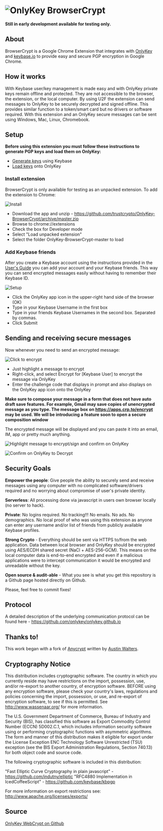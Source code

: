 ![OnlyKey BrowserCrypt](https://raw.githubusercontent.com/trustcrypto/OnlyKey-BrowserCrypt/master/images/logo-with-text.png)
========

**Still in early development available for testing only.**

## About

BrowserCrypt is a Google Chrome Extension that integrates with [OnlyKey](https://crp.to/p/) and [keybase.io](https://keybase.io/) to provide easy and secure PGP encryption in Google Chrome.

## How it works

With Keybase user/key management is made easy and with OnlyKey private keys remain offline and protected. They are not accessible to the browser, the extension, or the local computer. By using U2F the extension can send messages to OnlyKey to be securely decrypted and signed offline. This provides similar function to a token/smart card but no drivers or software required. With this extension and an OnlyKey secure messages can be sent using Windows, Mac, Linux, Chromebook.

## Setup

**Before using this extension you must follow these instructions to generate PGP keys and load them on OnlyKey:**
- [Generate keys](https://docs.crp.to/usersguide.html#generating-keys) using Keybase
- [Load keys](https://docs.crp.to/usersguide.html#loading-keys) onto OnlyKey

### Install extension

BrowserCrypt is only available for testing as an unpacked extension. To add the extension to Chrome:

![Install](https://raw.githubusercontent.com/trustcrypto/OnlyKey-BrowserCrypt/master/images/Install-Extension.jpg)

- Download the app and unzip - https://github.com/trustcrypto/OnlyKey-BrowserCrypt/archive/master.zip
- Browse to chrome://extensions
- Check the box for Developer mode
- Select "Load unpacked extension"
- Select the folder OnlyKey-BrowserCrypt-master to load

### Add Keybase friends

After you create a Keybase account using the instructions provided in the [User's Guide](https://docs.crp.to/usersguide.html) you can add your account and your Keybase friends. This way you can send encrypted messages easily without having to remember their Keybase ID.

![Setup](https://raw.githubusercontent.com/trustcrypto/OnlyKey-BrowserCrypt/master/images/Add-Friends.jpg)

- Click the OnlyKey app icon in the upper-right hand side of the browser (OK)
- Type in your Keybase Username in the first box
- Type in your friends Keybase Usernames in the second box. Separated by commas.
- Click Submit

## Sending and receiving secure messages

Now whenever you need to send an encrypted message:

![Click to encrypt](https://raw.githubusercontent.com/trustcrypto/OnlyKey-BrowserCrypt/master/images/Click-to-encrypt.jpg)

- Just highlight a message to encrypt
- Right-click, and select Encrypt for [Keybase User] to encrypt the message via OnlyKey
- Enter the challenge code that displays in prompt and also displays on the OnlyKey app icon onto the OnlyKey

**Make sure to compose your message in a form that does not have auto draft save features. For example, Gmail may save copies of unencrypted message as you type. The message box on https://apps.crp.to/encrypt may be used. We will be introducing a feature soon to open a secure composition window**

The encrypted message will be displayed and you can paste it into an email, IM, app or pretty much anything.

![Highlight message to encrypt/sign and confirm on OnlyKey](https://raw.githubusercontent.com/trustcrypto/OnlyKey-BrowserCrypt/master/images/encrypt.gif)

![Confirm on OnlyKey to Decrypt](https://raw.githubusercontent.com/trustcrypto/OnlyKey-BrowserCrypt/master/images/decrypt.gif)

## Security Goals

**Empower the people**: Give people the ability to securely send and receive messages using any computer with no complicated software/drivers required and no worrying about compromise of user's private identity.

**Serverless**: All processing done via javascript in users own browser locally (no server to hack).

**Private**: No logins required. No tracking!!! No emails. No ads. No demographics. No local proof of who was using this extension as anyone can enter any username and/or list of friends from publicly available Keybase profiles.

**Strong Crypto** - Everything should be sent via HTTPS to/from the web application. Data between local browser and OnlyKey should be encrypted using AES/ECDH shared secret (NaCl + AES-256-GCM). This means on the local computer data is end-to-end encrypted and even if a malicious applications were to intercept communication it would be encrypted and unreadable without the key.

**Open source & audit-able** - What you see is what you get this repository is a Github page hosted directly on Github.

Please, feel free to commit fixes!

## Protocol

A detailed description of the underlying communication protocol can be found here - https://github.com/onlykey/onlykey.github.io

## Thanks to!

This work began with a fork of [Anycrypt](http://lettergram.github.io/AnyCrypt/) written by [Austin Walters](http://austingwalters.com).

## Cryptography Notice

This distribution includes cryptographic software. The country in which you currently reside may have restrictions on the import, possession, use, and/or re-export to another country, of encryption software.
BEFORE using any encryption software, please check your country's laws, regulations and policies concerning the import, possession, or use, and re-export of encryption software, to see if this is permitted.
See <http://www.wassenaar.org/> for more information.

The U.S. Government Department of Commerce, Bureau of Industry and Security (BIS), has classified this software as Export Commodity Control Number (ECCN) 5D002.C.1, which includes information security software using or performing cryptographic functions with asymmetric algorithms.
The form and manner of this distribution makes it eligible for export under the License Exception ENC Technology Software Unrestricted (TSU) exception (see the BIS Export Administration Regulations, Section 740.13) for both object code and source code.

The following cryptographic software is included in this distribution:

   "Fast Elliptic Curve Cryptography in plain javascript" - https://github.com/indutny/elliptic
   "RFC4880 Implementation in IcedCoffeeScript" - https://github.com/keybase/kbpgp

For more information on export restrictions see: http://www.apache.org/licenses/exports/

## Source

[OnlyKey WebCrypt on Github](https://github.com/trustcrypto/OnlyKey-BrowserCrypt)
